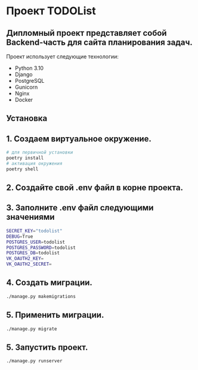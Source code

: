 # Проект TODOList

## Дипломный проект представляет собой Backend-часть для сайта планирования задач.

Проект использует следующие технологии:

- Python 3.10
- Django
- PostgreSQL
- Gunicorn
- Nginx
- Docker

## Установка

## 1. Создаем виртуальное окружение.

```sh
# для первичной установки
poetry install
# активация окружения
poetry shell
```
## 2. Создайте свой .env файл в корне проекта.

## 3. Заполните .env файл следующими значениями
```sh
SECRET_KEY="todolist"
DEBUG=True
POSTGRES_USER=todolist
POSTGRES_PASSWORD=todolist
POSTGRES_DB=todolist
VK_OAUTH2_KEY=
VK_OAUTH2_SECRET=
```
## 4. Создать миграции.
```sh
./manage.py makemigrations
```
## 5. Применить миграции.
```sh
./manage.py migrate
```
## 5. Запустить проект.
```sh
./manage.py runserver
```